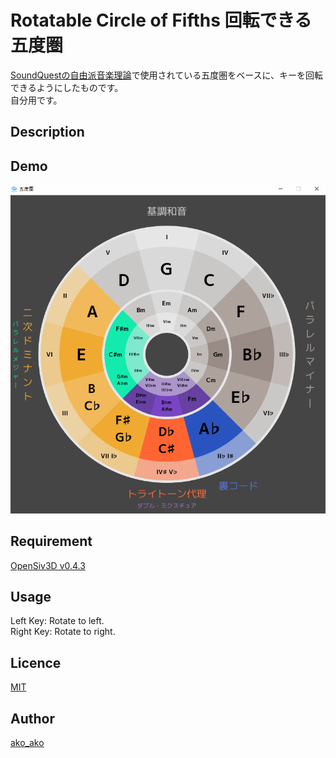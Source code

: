 Rotatable Circle of Fifths 回転できる五度圏
====
[SoundQuestの自由派音楽理論](https://soundquest.jp/quest/)で使用されている五度圏をベースに、キーを回転できるようにしたものです。  
自分用です。

## Description

## Demo
![Demo](https://github.com/ako-ako/Rotatable-Circle-of-Fifths/blob/master/CircleOfFifths.gif)

## Requirement
[OpenSiv3D v0.4.3](https://github.com/Siv3D/OpenSiv3D)

## Usage
Left Key: Rotate to left.  
Right Key: Rotate to right.

## Licence
[MIT](https://github.com/tcnksm/tool/blob/master/LICENCE)

## Author
[ako_ako](https://github.com/ako-ako)